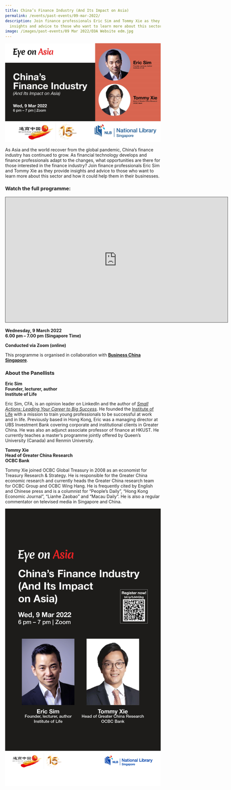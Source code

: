```yaml
---
title: China’s Finance Industry (And Its Impact on Asia)
permalink: /events/past-events/09-mar-2022/
description: Join finance professionals Eric Sim and Tommy Xie as they provide
  insights and advice to those who want to learn more about this sector.
image: /images/past-events/09 Mar 2022/EOA Website edm.jpg
---
```

![9 March EDM](/images/past-events/09%20Mar%202022/EOA-Website-edm.jpg)

As Asia and the world recover from the global pandemic, China’s finance industry has continued to grow. As financial technology develops and finance professionals adapt to the changes, what opportunities are there for those interested in the finance industry? Join finance professionals Eric Sim and Tommy Xie as they provide insights and advice to those who want to learn more about this sector and how it could help them in their businesses.

### **Watch the full programme:**
 
<div>
<iframe src="https://nlb.ap.panopto.com/Panopto/Pages/Embed.aspx?id=58b2c1de-10bb-47ba-b239-ae5a005163c9&autoplay=false&offerviewer=true&showtitle=true&showbrand=true&captions=false&interactivity=all" height="405" width="720" style="border: 1px solid #464646;" allowfullscreen allow="autoplay"></iframe>
</div>

**Wednesday, 9 March 2022**<br>
**6.00 pm – 7.00 pm (Singapore Time)**

**Conducted via Zoom (online)**

This programme is organised in collaboration with [**Business China Singapore**](https://businesschina.org.sg/).

### **About the Panellists**

**Eric Sim**<br>
**Founder, lecturer, author**<br>
**Institute of Life**

Eric Sim, CFA, is an opinion leader on LinkedIn and the author of [*Small Actions: Leading Your Career to Big Success*](https://eservice.nlb.gov.sg/item_holding.aspx?bid=205603298). He founded the [Institute of Life](https://iol.life/) with a mission to train young professionals to be successful at work and in life. Previously based in Hong Kong, Eric was a managing director at UBS Investment Bank covering corporate and institutional clients in Greater China. He was also an adjunct associate professor of finance at HKUST. He currently teaches a master’s programme jointly offered by Queen’s University (Canada) and Renmin University.

**Tommy Xie**<br>
**Head of Greater China Research**<br>
**OCBC Bank**

Tommy Xie joined OCBC Global Treasury in 2008 as an economist for Treasury Research & Strategy. He is responsible for the Greater China economic research and currently heads the Greater China research team for OCBC Group and OCBC Wing Hang. He is frequently cited by English and Chinese press and is a columnist for “People’s Daily”, “Hong Kong Economic Journal”, “Lianhe Zaobao” and “Macau Daily”. He is also a regular commentator on televised media in Singapore and China.

![EOA Programme 9 March 2022](/images/past-events/09%20Mar%202022/EOA%20DBB.jpg)